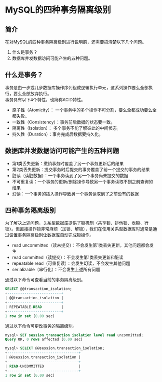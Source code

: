 # MySQL的四种事务隔离级别

## 简介
在对MySQL的四种事务隔离级别进行说明前，还需要搞清楚以下几个问题。

1. 什么是事务？
2. 数据库并发数据访问可能产生的五种问题。

## 什么是事务？
事务是由一步或几步数据库操作序列组成逻辑执行单元，这系列操作要么全部执行，要么全部放弃执行。  
事务具有以下4个特性，也简称ACID特性。
- 原子性（Atomicity）： 一个事务中的多个操作不可分割，要么全都成功要么全都失败。
- 一致性（Consistency）：事务前后数据的状态要一致。
- 隔离性（Isolation）： 多个事务不能了解彼此的中间状态。
- 持久性（Duration）：事务完成后数据要持久化。

## 数据库并发数据访问可能产生的五种问题
- 第1类丢失更新：撤销事务时覆盖了另一个事务更新后的结果
- 第2类丢失更新：提交事务时后提交的事务覆盖了前一个提交的事务的结果
- 脏读（读脏数据）：一个事务读到了另一个事务尚未提交的数据
- 不可重复读：一个事务的更新/删除操作导致另一个事务读取不到之前查询的结果
- 幻读：一个事务的插入操作导致另一个事务读取到了之前没有的数据

## 四种事务隔离级别
为了解决上述问题，关系型数据库提供了锁机制（共享锁、排他锁、表锁、行锁）。但直接操作锁非常麻烦（加锁、解锁），我们在使用关系型数据库时通常是通过设置事务隔离级别让数据库自动完成锁操作。
- read uncommitted（读未提交）：不会发生第1类丢失更新，其他问题都会发生
- read committed（读提交）：不会发生第1类丢失更新和脏读
- repeatable read（可重复读）：会发生幻读，不会发生其他问题
- serializable（串行化）：不会发生上述所有问题

通过以下命令可查看当前的事务隔离级别。
~~~sql
SELECT @@transaction_isolation;
+-------------------------+
| @@transaction_isolation |
+-------------------------+
| REPEATABLE-READ         |
+-------------------------+
1 row in set (0.00 sec)
~~~

通过以下命令可更改事务的隔离级别。
~~~sql
mysql> SET session transaction isolation level read uncommitted;
Query OK, 0 rows affected (0.00 sec)

mysql> SELECT @@session.transaction_isolation;
+---------------------------------+
| @@session.transaction_isolation |
+---------------------------------+
| READ-UNCOMMITTED                |
+---------------------------------+
1 row in set (0.00 sec)
~~~
